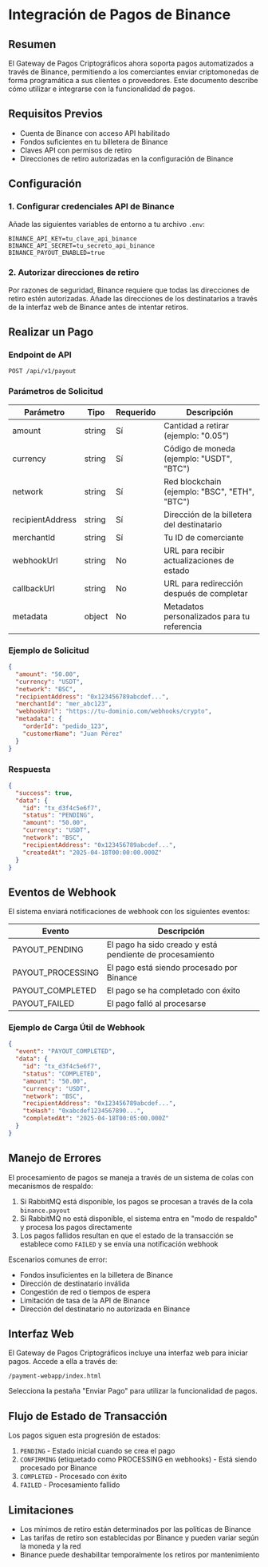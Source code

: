# Integración de Pagos de Binance

## Resumen

El Gateway de Pagos Criptográficos ahora soporta pagos automatizados a través de Binance, permitiendo a los comerciantes enviar criptomonedas de forma programática a sus clientes o proveedores. Este documento describe cómo utilizar e integrarse con la funcionalidad de pagos.

## Requisitos Previos

- Cuenta de Binance con acceso API habilitado
- Fondos suficientes en tu billetera de Binance
- Claves API con permisos de retiro
- Direcciones de retiro autorizadas en la configuración de Binance

## Configuración

### 1. Configurar credenciales API de Binance

Añade las siguientes variables de entorno a tu archivo `.env`:

```
BINANCE_API_KEY=tu_clave_api_binance
BINANCE_API_SECRET=tu_secreto_api_binance
BINANCE_PAYOUT_ENABLED=true
```

### 2. Autorizar direcciones de retiro

Por razones de seguridad, Binance requiere que todas las direcciones de retiro estén autorizadas. Añade las direcciones de los destinatarios a través de la interfaz web de Binance antes de intentar retiros.

## Realizar un Pago

### Endpoint de API

```
POST /api/v1/payout
```

### Parámetros de Solicitud

| Parámetro | Tipo | Requerido | Descripción |
|-----------|------|-----------|-------------|
| amount | string | Sí | Cantidad a retirar (ejemplo: "0.05") |
| currency | string | Sí | Código de moneda (ejemplo: "USDT", "BTC") |
| network | string | Sí | Red blockchain (ejemplo: "BSC", "ETH", "BTC") |
| recipientAddress | string | Sí | Dirección de la billetera del destinatario |
| merchantId | string | Sí | Tu ID de comerciante |
| webhookUrl | string | No | URL para recibir actualizaciones de estado |
| callbackUrl | string | No | URL para redirección después de completar |
| metadata | object | No | Metadatos personalizados para tu referencia |

### Ejemplo de Solicitud

```json
{
  "amount": "50.00",
  "currency": "USDT",
  "network": "BSC",
  "recipientAddress": "0x123456789abcdef...",
  "merchantId": "mer_abc123",
  "webhookUrl": "https://tu-dominio.com/webhooks/crypto",
  "metadata": {
    "orderId": "pedido_123",
    "customerName": "Juan Pérez"
  }
}
```

### Respuesta

```json
{
  "success": true,
  "data": {
    "id": "tx_d3f4c5e6f7",
    "status": "PENDING",
    "amount": "50.00",
    "currency": "USDT",
    "network": "BSC",
    "recipientAddress": "0x123456789abcdef...",
    "createdAt": "2025-04-18T00:00:00.000Z"
  }
}
```

## Eventos de Webhook

El sistema enviará notificaciones de webhook con los siguientes eventos:

| Evento | Descripción |
|--------|-------------|
| PAYOUT_PENDING | El pago ha sido creado y está pendiente de procesamiento |
| PAYOUT_PROCESSING | El pago está siendo procesado por Binance |
| PAYOUT_COMPLETED | El pago se ha completado con éxito |
| PAYOUT_FAILED | El pago falló al procesarse |

### Ejemplo de Carga Útil de Webhook

```json
{
  "event": "PAYOUT_COMPLETED",
  "data": {
    "id": "tx_d3f4c5e6f7",
    "status": "COMPLETED",
    "amount": "50.00",
    "currency": "USDT",
    "network": "BSC",
    "recipientAddress": "0x123456789abcdef...",
    "txHash": "0xabcdef1234567890...",
    "completedAt": "2025-04-18T00:05:00.000Z"
  }
}
```

## Manejo de Errores

El procesamiento de pagos se maneja a través de un sistema de colas con mecanismos de respaldo:

1. Si RabbitMQ está disponible, los pagos se procesan a través de la cola `binance.payout`
2. Si RabbitMQ no está disponible, el sistema entra en "modo de respaldo" y procesa los pagos directamente
3. Los pagos fallidos resultan en que el estado de la transacción se establece como `FAILED` y se envía una notificación webhook

Escenarios comunes de error:

- Fondos insuficientes en la billetera de Binance
- Dirección de destinatario inválida
- Congestión de red o tiempos de espera
- Limitación de tasa de la API de Binance
- Dirección del destinatario no autorizada en Binance

## Interfaz Web

El Gateway de Pagos Criptográficos incluye una interfaz web para iniciar pagos. Accede a ella a través de:

```
/payment-webapp/index.html
```

Selecciona la pestaña "Enviar Pago" para utilizar la funcionalidad de pagos.

## Flujo de Estado de Transacción

Los pagos siguen esta progresión de estados:

1. `PENDING` - Estado inicial cuando se crea el pago
2. `CONFIRMING` (etiquetado como PROCESSING en webhooks) - Está siendo procesado por Binance
3. `COMPLETED` - Procesado con éxito
4. `FAILED` - Procesamiento fallido

## Limitaciones

- Los mínimos de retiro están determinados por las políticas de Binance
- Las tarifas de retiro son establecidas por Binance y pueden variar según la moneda y la red
- Binance puede deshabilitar temporalmente los retiros por mantenimiento 